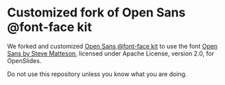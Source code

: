 # Customized fork of Open Sans @font-face kit

We forked and customized [Open Sans @font-face kit](https://github.com/FontFaceKit/open-sans)
to use the font [Open Sans by Steve Matteson](https://www.google.com/fonts/specimen/Open+Sans),
licensed under Apache License, version 2.0, for OpenSlides.

Do not use this repository unless you know what you are doing.
